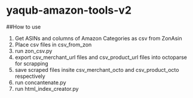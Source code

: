 # yaqub-amazon-tools-v2

##How to use

1. Get ASINs and columns of Amazon Categories as csv from ZonAsin
2. Place csv files in csv_from_zon
3. run zon_csv.py
4. export csv_merchant_url files and csv_product_url files into octoparse for scrapping
5. save scraped files insite csv_merchant_octo and csv_product_octo respectively
6. run concantenate.py
7. run html_index_creator.py

